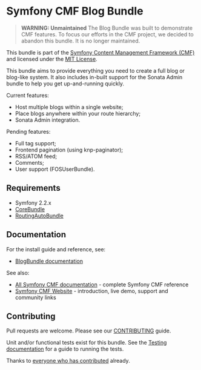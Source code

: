 # Symfony CMF Blog Bundle

 > **WARNING: Unmaintained** The Blog Bundle was built to demonstrate CMF features. To focus our efforts
 > in the CMF project, we decided to abandon this bundle. It is no longer maintained.

This bundle is part of the [Symfony Content Management Framework (CMF)](http://cmf.symfony.com/)
and licensed under the [MIT License](LICENSE).

This bundle aims to provide everything you need to create a full blog or
blog-like system. It also includes in-built support for the Sonata Admin
bundle to help you get up-and-running quickly.

Current features:

* Host multiple blogs within a single website;
* Place blogs anywhere within your route hierarchy;
* Sonata Admin integration.

Pending features:

* Full tag support;
* Frontend pagination (using knp-paginator);
* RSS/ATOM feed;
* Comments;
* User support (FOSUserBundle).


## Requirements

* Symfony 2.2.x
* [CoreBundle](https://github.com/symfony-cmf/CoreBundle)
* [RoutingAutoBundle](https://github.com/symfony-cmf/RoutingAutoBundle)


## Documentation

For the install guide and reference, see:

* [BlogBundle documentation](http://symfony.com/doc/master/cmf/bundles/blog.html)

See also:

* [All Symfony CMF documentation](http://symfony.com/doc/master/cmf/index.html) - complete Symfony CMF reference
* [Symfony CMF Website](http://cmf.symfony.com/) - introduction, live demo, support and community links


## Contributing

Pull requests are welcome. Please see our [CONTRIBUTING](https://github.com/symfony-cmf/BlogBundle/blob/master/CONTRIBUTING.md) guide.

Unit and/or functional tests exist for this bundle. See the [Testing documentation](http://symfony.com/doc/master/cmf/components/testing.html) for a guide to running the tests.

Thanks to [everyone who has contributed](https://github.com/symfony-cmf/BlogBundle/contributors) already.
